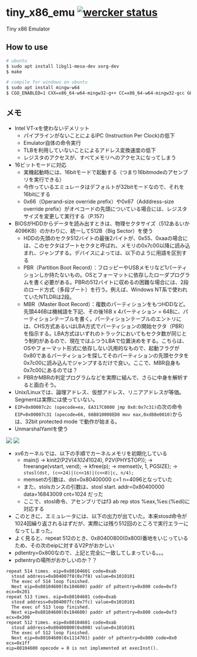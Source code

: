 # tiny_x86_emu [![wercker status](https://app.wercker.com/status/7ac504b68746c744dd7dc4b5e52e4735/s/master "wercker status")](https://app.wercker.com/project/byKey/7ac504b68746c744dd7dc4b5e52e4735)

Tiny x86 Emulator

## How to use

```bash
# ubuntu
$ sudo apt install libgl1-mesa-dev xorg-dev
$ make

# compile for windows on ubuntu
$ sudo apt install mingw-w64
$ CGO_ENABLED=1 CXX=x86_64-w64-mingw32-g++ CC=x86_64-w64-mingw32-gcc GOOS=windows GOARCH=amd64 go build
```


## メモ

- Intel VT-xを使わないデメリット
  - パイプラインがないことによるIPC (Instruction Per Clock)の低下
  - Emulator自体の命令実行
  - TLBを利用していないことによるアドレス変換速度の低下
  - レジスタのアクセスが、すべてメモリへのアクセスになってしまう
- 16ビットモードに対応
  - 実機起動時には、16bitモードで起動する（つまり16bitmodeのアセンブリを実行できる）
  - 今作っているエミュレータはデフォルトが32bitモードなので、それを16bitにする
  - 0x66（Operand-size override prefix）や0x67（Adddress-size override prefix）がオペコードの先頭についている場合には、レジスタサイズを変更して実行する（P.157）
- BIOSがHDDからデータを読み出すときは、物理セクタサイズ（512あるいか4096KB）のかわりに、統一して512B（Big Sector）を使う
  - HDDの先頭のセクタ512バイトの最後2バイトが、0x55、0xaaの場合には、このセクタはブートセクタと呼ばれ、メモリの0x7c00以降に読み込まれ、ジャンプする。デバイスによっては、以下のように用語を区別する
  - PBR（Partition Boot Record）：フロッピーやUSBメモリなど1パーティションしか持たないもの。OSとフォーマットに依存したローダプログラムを書く必要がある。PBRの512バイトに収めるの困難な場合には、2段のロード方式（多段ブート）を行う。例えば、Windows NT系で使われていたNTLDRは2段。
  - MBR（Master Boot Record）：複数のパーティションをもつHDDなど。先頭446Bは機械語を下記、その後16B x 4パーティション = 64Bに、パーティションテーブルを書く。パーティションテーブルのエントリには、CHS方式あるいはLBA方式でパーティションの開始セクタ（PBR）を指示する。LBA方式はいずれのトラックにおいてもセクタ数が同じとう制約があるので、現在ではふつうLBAで位置決めをする。こちらは、OSやフォーマット形式に依存しない汎用的なもので、起動フラグが0x80であるパーティションを探してそのパーティションの先頭セクタを0x7c00に読み込んでジャンプするだけで良い。ここで、MBR自身も0x7c00にあるのでは？
  - PBRかMBRの判定プログラムなどを実際に組んで、さらに中身を解析すると面白そう。
- Unix/Linuxでは、論理アドレス、仮想アドレス、リニアアドレスが等価。Segmentは実際には使っていない。
- `EIP=0x00007c2c (opecode=ea, EA317C0800 jmp 0x8:0x7c31)`の次の命令`EIP=0x00007c31 (opecode=66, 66B810008ED8 mov eax,0xd88e0010)`からは、32bit protected mode で動作が始まる。
- UnmarshalYamlを使う

![](https://image.slidesharecdn.com/linuxintroduction-130907015640-/95/linux-introduction-29-638.jpg)
![](http://slideplayer.com/slide/4865857/15/images/29/32bit+Mode:+4MB+Page+Mapping.jpg)


- xv6カーネルでは、以下の手順でカーネルメモリを初期化している
  - main() -> kinit2(P2V(4*1024*1024), P2V(PHYSTOP)); -> freerange(vstart, vend); -> kfree(p); -> memset(v, 1, PGSIZE); -> `stosl(dst, (c<<24)|(c<<16)|(c<<8)|c, n/4);`
  - memsetの引数は、dst=0x80400000 c=1 n=4096となっていた
  - また、stolsカンスの引数は、stosl start. addr=0x80400000 data=16843009 cnt=1024 だった
  - ここで、stosl命令、アセンブリではf3 ab rep stos %eax,%es:(%edi)に対応する
- このときに、エミュレータには、以下の出力が出ていた。本来stosd命令が1024回繰り返されるはずだが、実際には残り512回のところで実行エラーになってしまった。
- よく見ると、repeat 512のとき、0x80400800(0x800)番地をいじっているため、その次のeipに対するV2Pがおかしい
- pdtentry=0x800なので、上記と完全に一致してしまっている。。。
- pdtentryの場所がおかしいのか？？

```text 
repeat 514 times. eip=0x80104601 code=0xab
  stosd address=0x804007f8(0x7f8) value=0x1010101
  The exec of 514 loop finished.
  Next eip=0x80104600(0x104600) paddr of pdtentry=0x800 code=0xf3 ecx=0x201
repeat 513 times. eip=0x80104601 code=0xab
  stosd address=0x804007fc(0x7fc) value=0x1010101
  The exec of 513 loop finished.
  Next eip=0x80104600(0x104600) paddr of pdtentry=0x800 code=0xf3 ecx=0x200
repeat 512 times. eip=0x80104601 code=0xab
  stosd address=0x80400800(0x800) value=0x1010101
  The exec of 512 loop finished.
  Next eip=0x80104600(0x1114701) paddr of pdtentry=0x800 code=0x0 ecx=0x1ff
eip=80104600 opecode = 0 is not implemented at execInst().
```
